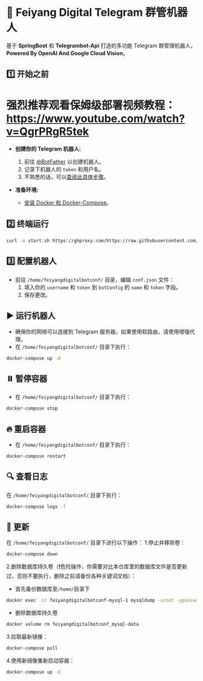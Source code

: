 
🤖 Feiyang Digital Telegram 群管机器人
===========================================

基于 **SpringBoot** 和 **Telegrambot-Api** 打造的多功能 Telegram 群管理机器人，**Powered By OpenAI And Google Cloud Vision**。

1️⃣ 开始之前
----------------
# 强烈推荐观看保姆级部署视频教程：https://www.youtube.com/watch?v=QgrPRgR5tek
- **创建你的 Telegram 机器人:**
  1. 前往 [@BotFather](https://t.me/botfather) 以创建机器人。
  2. 记录下机器人的 `token` 和用户名。
  3. 不熟悉的话，可以[查阅此具体步骤](https://blog.csdn.net/whatday/article/details/113747294)。

- **准备环境:**
  - [安装 Docker 和 Docker-Compose](https://www.wxy97.com/archives/77)。

2️⃣ 终端运行
--------------

```bash
curl -o start.sh https://ghproxy.com/https://raw.githubusercontent.com/youshandefeiyang/feiyangdigital-bot/main/start.sh && chmod +x start.sh && ./start.sh
```

3️⃣ 配置机器人
----------------

- 前往 `/home/feiyangdigitalbotconf/` 目录，编辑 `conf.json` 文件：
  1. 填入你的 `username` 和 `token` 到 `botConfig` 的 `name` 和 `token` 字段。
  2. 保存更改。

▶️ 运行机器人
----------------

- 确保你的网络可以连接到 Telegram 服务器。如果使用软路由，请使用增强代理。
- 在 `/home/feiyangdigitalbotconf/` 目录下执行：
```bash
docker-compose up -d
```

⏸️ 暂停容器
------------

- 在 `/home/feiyangdigitalbotconf/` 目录下执行：
```bash
docker-compose stop
```

🔥 重启容器
------------

- 在 `/home/feiyangdigitalbotconf/` 目录下执行：
```bash
docker-compose restart
```

🔍 查看日志
------------

在 `/home/feiyangdigitalbotconf/` 目录下执行：
```bash
docker-compose logs -f 
```

🔄 更新
--------

在 `/home/feiyangdigitalbotconf/` 目录下进行以下操作：
1.停止并移除卷：
```bash
docker-compose down
```
2.删除数据库持久卷（❗️危险操作，你需要对比本仓库里的数据库文件是否更新过，否则不要执行，删除之前请备份各种关键词文档）：
- 首先备份数据库至`/home/`目录下
```bash
docker exec -it feiyangdigitalbotconf-mysql-1 mysqldump -uroot -ppassword bot  > /home/bot.sql
```
- 删除数据库持久卷
```bash
docker volume rm feiyangdigitalbotconf_mysql-data
```
3.拉取最新镜像：
```bash
docker-compose pull  
```
4.使用新镜像重新启动容器：
```bash
docker-compose up -d
```
